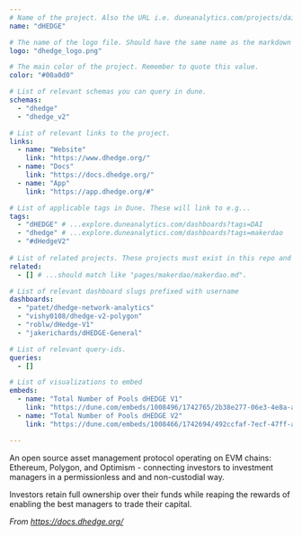 ```yaml
---
# Name of the project. Also the URL i.e. duneanalytics.com/projects/dai.
name: "dHEDGE" 

# The name of the logo file. Should have the same name as the markdown file.
logo: "dhedge_logo.png"

# The main color of the project. Remember to quote this value.
color: "#00a0d0"

# List of relevant schemas you can query in dune.
schemas: 
  - "dhedge"
  - "dhedge_v2"

# List of relevant links to the project.
links:
  - name: "Website"
    link: "https://www.dhedge.org/"
  - name: "Docs"
    link: "https://docs.dhedge.org/"
  - name: "App"
    link: "https://app.dhedge.org/#"

# List of applicable tags in Dune. These will link to e.g...
tags:
  - "dHEDGE" # ...explore.duneanalytics.com/dashboards?tags=DAI
  - "dhedge" # ...explore.duneanalytics.com/dashboards?tags=makerdao
  - "#dHedgeV2"
  
# List of related projects. These projects must exist in this repo and the name...
related: 
  - [] # ...should match like "pages/makerdao/makerdao.md".

# List of relevant dashboard slugs prefixed with username
dashboards:
  - "patet/dhedge-network-analytics"
  - "vishy0108/dhedge-v2-polygon"
  - "roblw/dHedge-V1"
  - "jakerichards/dHEDGE-General"

# List of relevant query-ids.
queries:
  - []

# List of visualizations to embed
embeds:
  - name: "Total Number of Pools dHEDGE V1"
    link: "https://dune.com/embeds/1008496/1742765/2b38e277-06e3-4e8a-af30-5ee81c00c5ed" 
  - name: "Total Number of Pools dHEDGE V2"
    link: "https://dune.com/embeds/1008466/1742694/492ccfaf-7ecf-47ff-a92d-bd9f65f316ae"

---
```


An open source asset management protocol operating on EVM chains: Ethereum, Polygon, and Optimism - connecting investors to investment managers in a permissionless and and non-custodial way. 

Investors retain full ownership over their funds while reaping the rewards of enabling the best managers to trade their capital.

*From https://docs.dhedge.org/*